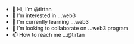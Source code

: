 - 👋 Hi, I’m @tirtan
- 👀 I’m interested in ...web3
- 🌱 I’m currently learning ...web3
- 💞️ I’m looking to collaborate on ...web3 program 
- 📫 How to reach me ...@tirtan

<!---
tirtang/tirtang is a ✨ special ✨ repository because its `README.md` (this file) appears on your GitHub profile.
You can click the Preview link to take a look at your changes.
--->
